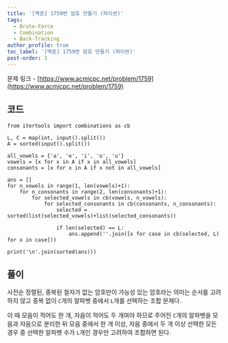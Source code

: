 ```yaml
---
title: '[백준] 1759번 암호 만들기 (파이썬)'
tags:
  - Brute-Force
  - Combination
  - Back-Tracking
author_profile: true
toc_label: '[백준] 1759번 암호 만들기 (파이썬)'
post-order: 3
---
```


문제 링크 - [https://www.acmicpc.net/problem/1759](https://www.acmicpc.net/problem/1759)

## 코드
```python::lineons
from itertools import combinations as cb

L, C = map(int, input().split())
A = sorted(input().split())

all_vowels = {'a', 'e', 'i', 'o', 'u'}
vowels = [x for x in A if x in all_vowels]
consonants = [x for x in A if x not in all_vowels]

ans = []
for n_vowels in range(1, len(vowels)+1):
    for n_consonants in range(2, len(consonants)+1):
        for selected_vowels in cb(vowels, n_vowels):
            for selected_consonants in cb(consonants, n_consonants):
                selected = sorted(list(selected_vowels)+list(selected_consonants))

                if len(selected) == L:
                    ans.append(''.join([x for case in cb(selected, L) for x in case]))

print('\n'.join(sorted(ans)))
```

## 풀이
사전순 정렬된, 중복된 철자가 없는 암호만이 가능성 있는 암호라는 의미는 순서를 고려하지 않고 중복 없이 `C`개의 알파벳 중에서 `L`개를 선택하는 조합 문제다.

이 때 모음이 적어도 한 개, 자음이 적어도 두 개여야 하므로 주어진 `C`개의 알파벳을 모음과 자음으로 분리한 뒤 모음 중에서 한 개 이상, 자음 중에서 두 개 이상 선택한 모든 경우 중 선택한 알파벳 수가 `L`개인 경우만 고려하여 조합하면 된다.
